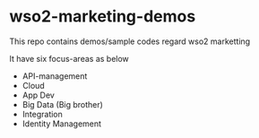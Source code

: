 wso2-marketing-demos
====================

This repo contains demos/sample codes regard wso2 marketting

It have six focus-areas as below

- API-management
- Cloud
- App Dev
- Big Data (Big brother)
- Integration
- Identity Management
